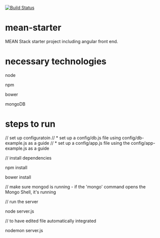 [![Build Status](https://drone.io/github.com/learnjswithabe/mean-starter/status.png)](https://drone.io/github.com/learnjswithabe/mean-starter/latest)

mean-starter
============

MEAN Stack starter project including angular front end.

necessary technologies
======================

node

npm

bower

mongoDB

steps to run
============

// set up configuratoin
// * set up a config/db.js file using config/db-example.js as a guide
// * set up a config/app.js file using the config/app-example.js as a guide

// install dependencies

npm install

bower install

// make sure mongod is running - if the 'mongo' command opens the Mongo Shell, it's running

// run the server

node server.js

// to have edited file automatically integrated

nodemon server.js
 
